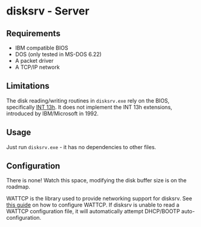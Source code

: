 # disksrv - Server

## Requirements

* IBM compatible BIOS
* DOS (only tested in MS-DOS 6.22)
* A packet driver
* A TCP/IP network

## Limitations

The disk reading/writing routines in `disksrv.exe` rely on the BIOS, specifically [INT 13h](https://en.wikipedia.org/wiki/INT_13H). It does not implement the INT 13h extensions, introduced by IBM/Microsoft in 1992.

## Usage

Just run `disksrv.exe` - it has no dependencies to other files.

## Configuration

There is none! Watch this space, modifying the disk buffer size is on the roadmap.

WATTCP is the library used to provide networking support for disksrv. See [this guide](http://wiki.freedos.org/wiki/index.php/Networking_FreeDOS_-_WATTCP) on how to configure WATTCP. If disksrv is unable to read a WATTCP configuration file, it will automatically attempt DHCP/BOOTP auto-configuration.